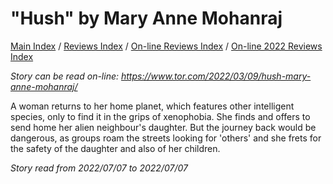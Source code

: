 # "Hush" by Mary Anne Mohanraj

[Main Index](../../../README.md) / [Reviews Index](../../README.md) / [On-line Reviews Index](../README.md) / [On-line 2022 Reviews Index](README.md)

*Story can be read on-line: <https://www.tor.com/2022/03/09/hush-mary-anne-mohanraj/>*

A woman returns to her home planet, which features other intelligent species, only to find it in the grips of xenophobia. She finds and offers to send home her alien neighbour's daughter. But the journey back would be dangerous, as groups roam the streets looking for 'others' and she frets for the safety of the daughter and also of her children.

*Story read from 2022/07/07 to 2022/07/07*
